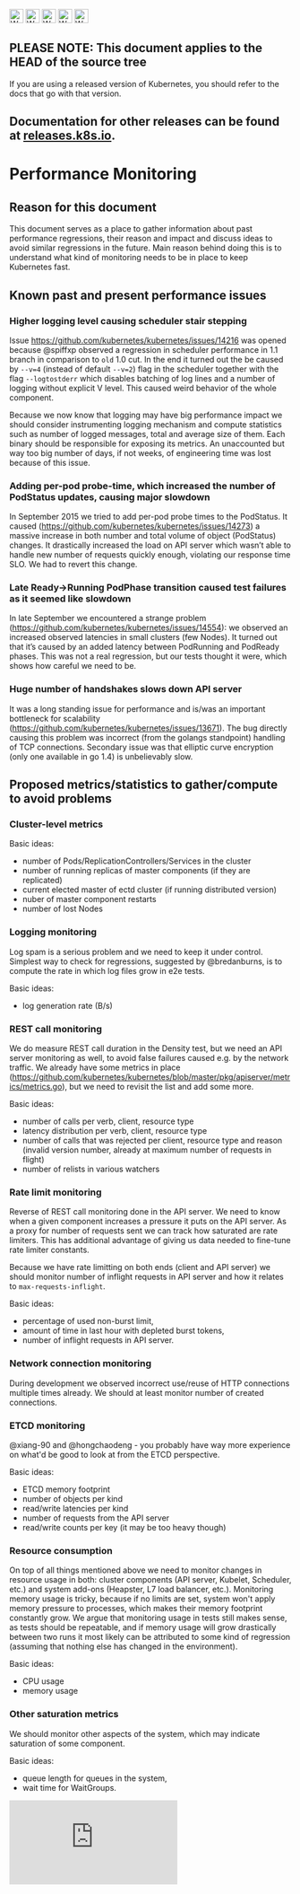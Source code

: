 <!-- BEGIN MUNGE: UNVERSIONED_WARNING -->

<!-- BEGIN STRIP_FOR_RELEASE -->

<img src="http://kubernetes.io/img/warning.png" alt="WARNING"
     width="25" height="25">
<img src="http://kubernetes.io/img/warning.png" alt="WARNING"
     width="25" height="25">
<img src="http://kubernetes.io/img/warning.png" alt="WARNING"
     width="25" height="25">
<img src="http://kubernetes.io/img/warning.png" alt="WARNING"
     width="25" height="25">
<img src="http://kubernetes.io/img/warning.png" alt="WARNING"
     width="25" height="25">

<h2>PLEASE NOTE: This document applies to the HEAD of the source tree</h2>

If you are using a released version of Kubernetes, you should
refer to the docs that go with that version.

Documentation for other releases can be found at
[releases.k8s.io](http://releases.k8s.io).
</strong>
--

<!-- END STRIP_FOR_RELEASE -->

<!-- END MUNGE: UNVERSIONED_WARNING -->

# Performance Monitoring

## Reason for this document

This document serves as a place to gather information about past performance regressions, their reason and impact and discuss ideas to avoid similar regressions in the future.
Main reason behind doing this is to understand what kind of monitoring needs to be in place to keep Kubernetes fast.

## Known past and present performance issues

### Higher logging level causing scheduler stair stepping

Issue https://github.com/kubernetes/kubernetes/issues/14216 was opened because @spiffxp observed a regression in scheduler performance in 1.1 branch in comparison to `old` 1.0
cut. In the end it turned out the be caused by `--v=4` (instead of default `--v=2`) flag in the scheduler together with the flag `--logtostderr` which disables batching of
log lines and a number of logging without explicit V level. This caused weird behavior of the whole component.

Because we now know that logging may have big performance impact we should consider instrumenting logging mechanism and compute statistics such as number of logged messages,
total and average size of them. Each binary should be responsible for exposing its metrics. An unaccounted but way too big number of days, if not weeks, of engineering time was
lost because of this issue.

### Adding per-pod probe-time, which increased the number of PodStatus updates, causing major slowdown

In September 2015 we tried to add per-pod probe times to the PodStatus. It caused (https://github.com/kubernetes/kubernetes/issues/14273) a massive increase in both number and
total volume of object (PodStatus) changes. It drastically increased the load on API server which wasn’t able to handle new number of requests quickly enough, violating our
response time SLO. We had to revert this change.

### Late Ready->Running PodPhase transition caused test failures as it seemed like slowdown

In late September we encountered a strange problem (https://github.com/kubernetes/kubernetes/issues/14554): we observed an increased observed latencies in small clusters (few
Nodes). It turned out that it’s caused by an added latency between PodRunning and PodReady phases. This was not a real regression, but our tests thought it were, which shows
how careful we need to be.

### Huge number of handshakes slows down API server

It was a long standing issue for performance and is/was an important bottleneck for scalability (https://github.com/kubernetes/kubernetes/issues/13671). The bug directly
causing this problem was incorrect (from the golangs standpoint) handling of TCP connections. Secondary issue was that elliptic curve encryption (only one available in go 1.4)
is unbelievably slow.

## Proposed metrics/statistics to gather/compute to avoid problems

### Cluster-level metrics

Basic ideas:
- number of Pods/ReplicationControllers/Services in the cluster
- number of running replicas of master components (if they are replicated)
- current elected master of ectd cluster (if running distributed version)
- nuber of master component restarts
- number of lost Nodes

### Logging monitoring

Log spam is a serious problem and we need to keep it under control. Simplest way to check for regressions, suggested by @bredanburns, is to compute the rate in which log files
grow in e2e tests.

Basic ideas:
- log generation rate (B/s)

### REST call monitoring

We do measure REST call duration in the Density test, but we need an API server monitoring as well, to avoid false failures caused e.g. by the network traffic. We already have
some metrics in place (https://github.com/kubernetes/kubernetes/blob/master/pkg/apiserver/metrics/metrics.go), but we need to revisit the list and add some more.

Basic ideas:
- number of calls per verb, client, resource type
- latency distribution per verb, client, resource type
- number of calls that was rejected per client, resource type and reason (invalid version number, already at maximum number of requests in flight)
- number of relists in various watchers

### Rate limit monitoring

Reverse of REST call monitoring done in the API server. We need to know when a given component increases a pressure it puts on the API server. As a proxy for number of
requests sent we can track how saturated are rate limiters. This has additional advantage of giving us data needed to fine-tune rate limiter constants.

Because we have rate limitting on both ends (client and API server) we should monitor number of inflight requests in API server and how it relates to `max-requests-inflight`.

Basic ideas:
- percentage of used non-burst limit,
- amount of time in last hour with depleted burst tokens,
- number of inflight requests in API server.

### Network connection monitoring

During development we observed incorrect use/reuse of HTTP connections multiple times already. We should at least monitor number of created connections.

### ETCD monitoring

@xiang-90 and @hongchaodeng - you probably have way more experience on what'd be good to look at from the ETCD perspective.

Basic ideas:
- ETCD memory footprint
- number of objects per kind
- read/write latencies per kind
- number of requests from the API server
- read/write counts per key (it may be too heavy though)

### Resource consumption

On top of all things mentioned above we need to monitor changes in resource usage in both: cluster components (API server, Kubelet, Scheduler, etc.) and system add-ons
(Heapster, L7 load balancer, etc.). Monitoring memory usage is tricky, because if no limits are set, system won't apply memory pressure to processes, which makes their memory
footprint constantly grow. We argue that monitoring usage in tests still makes sense, as tests should be repeatable, and if memory usage will grow drastically between two runs
it most likely can be attributed to some kind of regression (assuming that nothing else has changed in the environment).

Basic ideas:
- CPU usage
- memory usage

### Other saturation metrics

We should monitor other aspects of the system, which may indicate saturation of some component.

Basic ideas:
- queue length for queues in the system,
- wait time for WaitGroups.

<!-- BEGIN MUNGE: GENERATED_ANALYTICS -->
[![Analytics](https://kubernetes-site.appspot.com/UA-36037335-10/GitHub/docs/proposals/performance-related-monitoring.md?pixel)]()
<!-- END MUNGE: GENERATED_ANALYTICS -->
